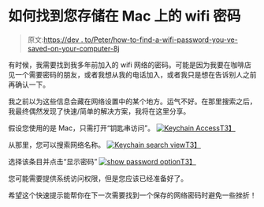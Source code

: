 # 如何找到您存储在 Mac 上的 wifi 密码

> 原文:[https://dev . to/Peter/how-to-find-a-wifi-password-you-ve-saved-on-your-computer-8j](https://dev.to/peter/how-to-find-a-wifi-password-youve-saved-on-your-computer-8j)

有时候，我需要找到我多年前加入的 wifi 网络的密码。可能是因为我要在咖啡店见一个需要密码的朋友，或者我想从我的电话加入，或者我只是想在告诉别人之前再确认一下。

我之前以为这些信息会藏在网络设置中的某个地方。运气不好。在那里搜索之后，我最终偶然发现了快速/简单的解决方案，我将在这里分享。

假设您使用的是 Mac，只需打开“钥匙串访问”。
[![Keychain Access](../Images/7ab892234a50079ce7b9d50d15802db4.png)T3】](https://res.cloudinary.com/practicaldev/image/fetch/s--5EhyIU2u--/c_limit%2Cf_auto%2Cfl_progressive%2Cq_auto%2Cw_880/https://cl.ly/2M2w0j331u1l/Image%25202017-10-09%2520at%252012.23.50%2520PM.png)

从那里，您可以搜索网络名称。
[![Keychain search view](../Images/575ecc32b94cd9818a381b802081f002.png)T3】](https://res.cloudinary.com/practicaldev/image/fetch/s--84DiA0YU--/c_limit%2Cf_auto%2Cfl_progressive%2Cq_auto%2Cw_880/https://cl.ly/2P2j2U0T001m/Image%25202017-10-09%2520at%252012.31.39%2520PM.png)

选择该条目并点击“显示密码”
[![show password option](../Images/78f833b5104f9eb7706464082a12efde.png)T3】](https://res.cloudinary.com/practicaldev/image/fetch/s--WO7bEI77--/c_limit%2Cf_auto%2Cfl_progressive%2Cq_auto%2Cw_880/https://cl.ly/2Z3q1A3r1Q3l/Image%25202017-10-09%2520at%252012.28.21%2520PM.png)

您可能需要提供系统访问权限，但是您应该已经准备好了。

希望这个快速提示能帮你在下一次需要找到一个保存的网络密码时避免一些挫折！